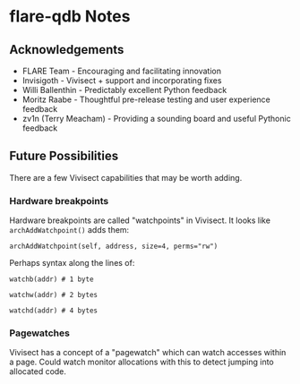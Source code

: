 # flare-qdb Notes

## Acknowledgements

* FLARE Team - Encouraging and facilitating innovation
* Invisigoth - Vivisect + support and incorporating fixes
* Willi Ballenthin - Predictably excellent Python feedback
* Moritz Raabe - Thoughtful pre-release testing and user experience feedback
* zv1n (Terry Meacham) - Providing a sounding board and useful Pythonic feedback

## Future Possibilities

There are a few Vivisect capabilities that may be worth adding.

### Hardware breakpoints

Hardware breakpoints are called "watchpoints" in Vivisect. It looks like
`archAddWatchpoint()` adds them:

```archAddWatchpoint(self, address, size=4, perms="rw")```

Perhaps syntax along the lines of:

```watchb(addr) # 1 byte```

```watchw(addr) # 2 bytes```

```watchd(addr) # 4 bytes```

### Pagewatches

Vivisect has a concept of a "pagewatch" which can watch accesses within a page.
Could watch monitor allocations with this to detect jumping into allocated
code.
